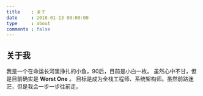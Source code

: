 ```yaml
---
title    : 关于
date     : 2018-01-13 00:00:00
type     : about
comments : false
---
```

## 关于我
我是一个在命运长河里挣扎的小鱼，90后，目前是小白一枚。
虽然心中不甘，但是目前确实是 __Worst One__ 。
目标是成为全栈工程师、系统架构师。虽然前路迷茫，但是我会一步一步往前走。
